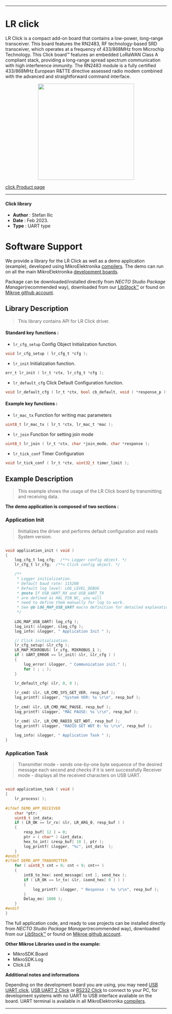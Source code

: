 
---
# LR click

LR Click is a compact add-on board that contains a low-power, long-range transceiver. This board features the RN2483, RF technology-based SRD transceiver, which operates at a frequency of 433/868MHz from Microchip Technology. This Click board™ features an embedded LoRaWAN Class A compliant stack, providing a long-range spread spectrum communication with high interference immunity. The RN2483 module is a fully certified 433/868MHz European R&TTE directive assessed radio modem combined with the advanced and straightforward command interface.

<p align="center">
  <img src="https://download.mikroe.com/images/click_for_ide/lr_click.png" height=300px>
</p>

[click Product page](https://www.mikroe.com/lr-click)

---


#### Click library

- **Author**        : Stefan Ilic
- **Date**          : Feb 2023.
- **Type**          : UART type


# Software Support

We provide a library for the LR Click
as well as a demo application (example), developed using MikroElektronika
[compilers](https://www.mikroe.com/necto-studio).
The demo can run on all the main MikroElektronika [development boards](https://www.mikroe.com/development-boards).

Package can be downloaded/installed directly from *NECTO Studio Package Manager*(recommended way), downloaded from our [LibStock&trade;](https://libstock.mikroe.com) or found on [Mikroe github account](https://github.com/MikroElektronika/mikrosdk_click_v2/tree/master/clicks).

## Library Description

> This library contains API for LR Click driver.

#### Standard key functions :

- `lr_cfg_setup` Config Object Initialization function.
```c
void lr_cfg_setup ( lr_cfg_t *cfg );
```

- `lr_init` Initialization function.
```c
err_t lr_init ( lr_t *ctx, lr_cfg_t *cfg );
```

- `lr_default_cfg` Click Default Configuration function.
```c
void lr_default_cfg ( lr_t *ctx, bool cb_default, void ( *response_p )( char *response ) );
```

#### Example key functions :

- `lr_mac_tx` Function for writing mac parameters
```c
uint8_t lr_mac_tx ( lr_t *ctx, lr_mac_t *mac );
```

- `lr_join` Function for setting join mode
```c
uint8_t lr_join ( lr_t *ctx, char *join_mode, char *response );
```

- `lr_tick_conf` Timer Configuration
```c
void lr_tick_conf ( lr_t *ctx, uint32_t timer_limit );
```

## Example Description

> This example shows the usage of the LR Click board by transmitting and receiving data.

**The demo application is composed of two sections :**

### Application Init

> IInitializes the driver and performs default configuration and reads System version.

```c

void application_init ( void ) 
{
    log_cfg_t log_cfg;  /**< Logger config object. */
    lr_cfg_t lr_cfg;  /**< Click config object. */

    /** 
     * Logger initialization.
     * Default baud rate: 115200
     * Default log level: LOG_LEVEL_DEBUG
     * @note If USB_UART_RX and USB_UART_TX 
     * are defined as HAL_PIN_NC, you will 
     * need to define them manually for log to work. 
     * See @b LOG_MAP_USB_UART macro definition for detailed explanation.
     */
    
    LOG_MAP_USB_UART( log_cfg );
    log_init( &logger, &log_cfg );
    log_info( &logger, " Application Init " );

    // Click initialization.
    lr_cfg_setup( &lr_cfg );
    LR_MAP_MIKROBUS( lr_cfg, MIKROBUS_1 );
    if ( UART_ERROR == lr_init( &lr, &lr_cfg ) ) 
    {
        log_error( &logger, " Communication init." );
        for ( ; ; );
    }
    
    lr_default_cfg( &lr, 0, 0 );

    lr_cmd( &lr, LR_CMD_SYS_GET_VER, resp_buf );
    log_printf( &logger, "System VER: %s \r\n", resp_buf );
    
    lr_cmd( &lr, LR_CMD_MAC_PAUSE, resp_buf );
    log_printf( &logger, "MAC PAUSE: %s \r\n", resp_buf );

    lr_cmd( &lr, LR_CMD_RADIO_SET_WDT, resp_buf );
    log_printf( &logger, "RADIO SET WDT 0: %s \r\n", resp_buf );
    
    log_info( &logger, " Application Task " );
}

```

### Application Task

> Transmitter mode - sends one-by-one byte sequence of the desired message each second and 
 checks if it is sent successfully
 Receiver mode - displays all the received characters on USB UART.

```c

void application_task ( void ) 
{
    lr_process( );
    
#ifdef DEMO_APP_RECEIVER
    char *ptr;
    uint8_t int_data;
    if ( LR_OK == lr_rx( &lr, LR_ARG_0, resp_buf ) ) 
    {
        resp_buf[ 12 ] = 0;
        ptr = ( char* ) &int_data;
        hex_to_int( &resp_buf[ 10 ], ptr );
        log_printf( &logger, "%c", int_data  );
    }
#endif
#ifdef DEMO_APP_TRANSMITTER
    for ( uint8_t cnt = 0; cnt < 9; cnt++ ) 
    {
        int8_to_hex( send_message[ cnt ], send_hex );
        if ( LR_OK == lr_tx( &lr, &send_hex[ 0 ] ) ) 
        {
            log_printf( &logger, " Response : %s \r\n", resp_buf );
        }
        Delay_ms( 1000 );
    }
#endif
}

```


The full application code, and ready to use projects can be installed directly from *NECTO Studio Package Manager*(recommended way), downloaded from our [LibStock&trade;](https://libstock.mikroe.com) or found on [Mikroe github account](https://github.com/MikroElektronika/mikrosdk_click_v2/tree/master/clicks).

**Other Mikroe Libraries used in the example:**

- MikroSDK.Board
- MikroSDK.Log
- Click.LR

**Additional notes and informations**

Depending on the development board you are using, you may need
[USB UART click](https://www.mikroe.com/usb-uart-click),
[USB UART 2 Click](https://www.mikroe.com/usb-uart-2-click) or
[RS232 Click](https://www.mikroe.com/rs232-click) to connect to your PC, for
development systems with no UART to USB interface available on the board. UART
terminal is available in all MikroElektronika
[compilers](https://shop.mikroe.com/compilers).

---
